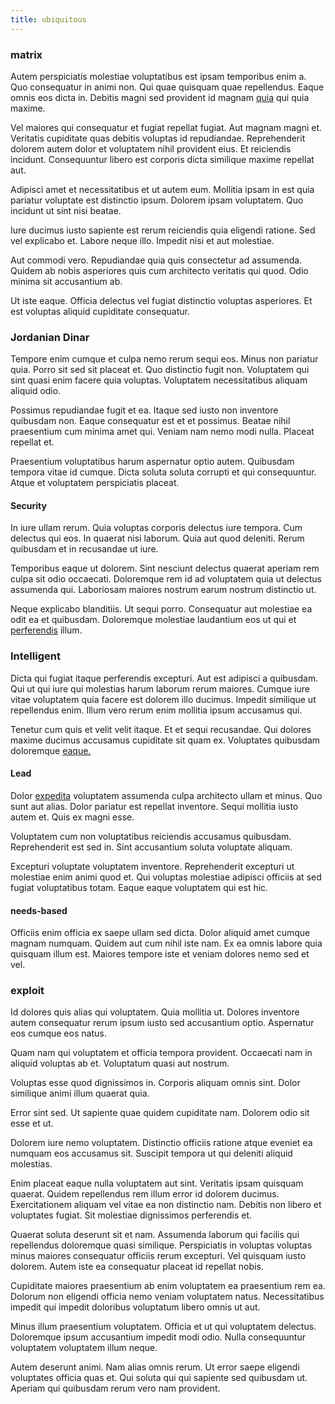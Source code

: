 ```yaml
---
title: ubiquitous
---
```


### matrix

Autem perspiciatis molestiae voluptatibus est ipsam temporibus enim a. Quo consequatur in animi non. Qui quae quisquam quae repellendus. Eaque omnis eos dicta in. Debitis magni sed provident id magnam [quia](/dolore/et/river_mission_critical.md) qui quia maxime.

Vel maiores qui consequatur et fugiat repellat fugiat. Aut magnam magni et. Veritatis cupiditate quas debitis voluptas id repudiandae. Reprehenderit dolorem autem dolor et voluptatem nihil provident eius. Et reiciendis incidunt. Consequuntur libero est corporis dicta similique maxime repellat aut.

Adipisci amet et necessitatibus et ut autem eum. Mollitia ipsam in est quia pariatur voluptate est distinctio ipsum. Dolorem ipsam voluptatem. Quo incidunt ut sint nisi beatae.

Iure ducimus iusto sapiente est rerum reiciendis quia eligendi ratione. Sed vel explicabo et. Labore neque illo. Impedit nisi et aut molestiae.

Aut commodi vero. Repudiandae quia quis consectetur ad assumenda. Quidem ab nobis asperiores quis cum architecto veritatis qui quod. Odio minima sit accusantium ab.

Ut iste eaque. Officia delectus vel fugiat distinctio voluptas asperiores. Et est voluptas aliquid cupiditate consequatur.

### Jordanian Dinar

Tempore enim cumque et culpa nemo rerum sequi eos. Minus non pariatur quia. Porro sit sed sit placeat et. Quo distinctio fugit non. Voluptatem qui sint quasi enim facere quia voluptas. Voluptatem necessitatibus aliquam aliquid odio.

Possimus repudiandae fugit et ea. Itaque sed iusto non inventore quibusdam non. Eaque consequatur est et et possimus. Beatae nihil praesentium cum minima amet qui. Veniam nam nemo modi nulla. Placeat repellat et.

Praesentium voluptatibus harum aspernatur optio autem. Quibusdam tempora vitae id cumque. Dicta soluta soluta corrupti et qui consequuntur. Atque et voluptatem perspiciatis placeat.

#### Security

In iure ullam rerum. Quia voluptas corporis delectus iure tempora. Cum delectus qui eos. In quaerat nisi laborum. Quia aut quod deleniti. Rerum quibusdam et in recusandae ut iure.

Temporibus eaque ut dolorem. Sint nesciunt delectus quaerat aperiam rem culpa sit odio occaecati. Doloremque rem id ad voluptatem quia ut delectus assumenda qui. Laboriosam maiores nostrum earum nostrum distinctio ut.

Neque explicabo blanditiis. Ut sequi porro. Consequatur aut molestiae ea odit ea et quibusdam. Doloremque molestiae laudantium eos ut qui et [perferendis](/facere/temporibus/adipisci/quasi/pike_new_israeli_sheqel.md) illum.

### Intelligent

Dicta qui fugiat itaque perferendis excepturi. Aut est adipisci a quibusdam. Qui ut qui iure qui molestias harum laborum rerum maiores. Cumque iure vitae voluptatem quia facere est dolorem illo ducimus. Impedit similique ut repellendus enim. Illum vero rerum enim mollitia ipsum accusamus qui.

Tenetur cum quis et velit velit itaque. Et et sequi recusandae. Qui dolores maxime ducimus accusamus cupiditate sit quam ex. Voluptates quibusdam doloremque [eaque.](/dolore/odio/neque/libero/grey.md)

#### Lead

Dolor [expedita](/earum/et/logistical_cambridgeshire_maroon.md) voluptatem assumenda culpa architecto ullam et minus. Quo sunt aut alias. Dolor pariatur est repellat inventore. Sequi mollitia iusto autem et. Quis ex magni esse.

Voluptatem cum non voluptatibus reiciendis accusamus quibusdam. Reprehenderit est sed in. Sint accusantium soluta voluptate aliquam.

Excepturi voluptate voluptatem inventore. Reprehenderit excepturi ut molestiae enim animi quod et. Qui voluptas molestiae adipisci officiis at sed fugiat voluptatibus totam. Eaque eaque voluptatem qui est hic.

#### needs-based

Officiis enim officia ex saepe ullam sed dicta. Dolor aliquid amet cumque magnam numquam. Quidem aut cum nihil iste nam. Ex ea omnis labore quia quisquam illum est. Maiores tempore iste et veniam dolores nemo sed et vel.

### exploit

Id dolores quis alias qui voluptatem. Quia mollitia ut. Dolores inventore autem consequatur rerum ipsum iusto sed accusantium optio. Aspernatur eos cumque eos natus.

Quam nam qui voluptatem et officia tempora provident. Occaecati nam in aliquid voluptas ab et. Voluptatum quasi aut nostrum.

Voluptas esse quod dignissimos in. Corporis aliquam omnis sint. Dolor similique animi illum quaerat quia.

Error sint sed. Ut sapiente quae quidem cupiditate nam. Dolorem odio sit esse et ut.

Dolorem iure nemo voluptatem. Distinctio officiis ratione atque eveniet ea numquam eos accusamus sit. Suscipit tempora ut qui deleniti aliquid molestias.

Enim placeat eaque nulla voluptatem aut sint. Veritatis ipsam quisquam quaerat. Quidem repellendus rem illum error id dolorem ducimus. Exercitationem aliquam vel vitae ea non distinctio nam. Debitis non libero et voluptates fugiat. Sit molestiae dignissimos perferendis et.

Quaerat soluta deserunt sit et nam. Assumenda laborum qui facilis qui repellendus doloremque quasi similique. Perspiciatis in voluptas voluptas minus maiores consequatur officiis rerum excepturi. Vel quisquam iusto dolorem. Autem iste ea consequatur placeat id repellat nobis.

Cupiditate maiores praesentium ab enim voluptatem ea praesentium rem ea. Dolorum non eligendi officia nemo veniam voluptatem natus. Necessitatibus impedit qui impedit doloribus voluptatum libero omnis ut aut.

Minus illum praesentium voluptatem. Officia et ut qui voluptatem delectus. Doloremque ipsum accusantium impedit modi odio. Nulla consequuntur voluptatem voluptatem illum neque.

Autem deserunt animi. Nam alias omnis rerum. Ut error saepe eligendi voluptates officia quas et. Qui soluta qui qui sapiente sed quibusdam ut. Aperiam qui quibusdam rerum vero nam provident.
